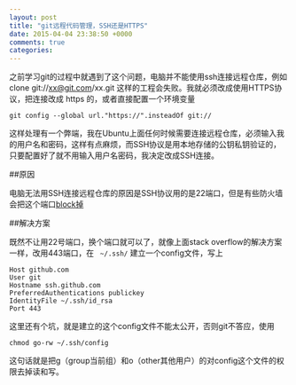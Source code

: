 ```yaml
---
layout: post
title: "git远程代码管理，SSH还是HTTPS"
date: 2015-04-04 23:38:50 +0000
comments: true
categories:
---
```


之前学习git的过程中就遇到了这个问题，电脑并不能使用ssh连接远程仓库，例如clone git://xx@git.com/xx.git 这样的工程会失败。我就必须改成使用HTTPS协议，把连接改成 https 的，或者直接配置一个环境变量

    git config --global url."https://".insteadOf git://

这样处理有一个弊端，我在Ubuntu上面任何时候需要连接远程仓库，必须输入我的用户名和密码，这样有点麻烦，而SSH协议是用本地存储的公钥私钥验证的，只要配置好了就不用输入用户名密码，我决定改成SSH连接。

##原因

电脑无法用SSH连接远程仓库的原因是SSH协议用的是22端口，但是有些防火墙会把这个端口[block掉][1]

##解决方案

既然不让用22号端口，换个端口就可以了，就像上面stack overflow的解决方案一样，改用443端口，在 ` ~/.ssh/`
建立一个config文件，写上

    Host github.com
    User git
    Hostname ssh.github.com
    PreferredAuthentications publickey
    IdentityFile ~/.ssh/id_rsa
    Port 443

这里还有个坑，就是建立的这个config文件不能太公开，否则git不答应，使用

    chmod go-rw ~/.ssh/config

这句话就是把g（group当前组）和o（other其他用户）的对config这个文件的权限去掉读和写。

  [1]: http://stackoverflow.com/questions/7144811/git-ssh-error-connect-to-host-bad-file-number
